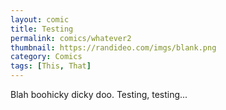 ```yaml
---
layout: comic
title: Testing
permalink: comics/whatever2
thumbnail: https://randideo.com/imgs/blank.png
category: Comics
tags: [This, That]
---
```


Blah boohicky dicky doo. Testing, testing...

